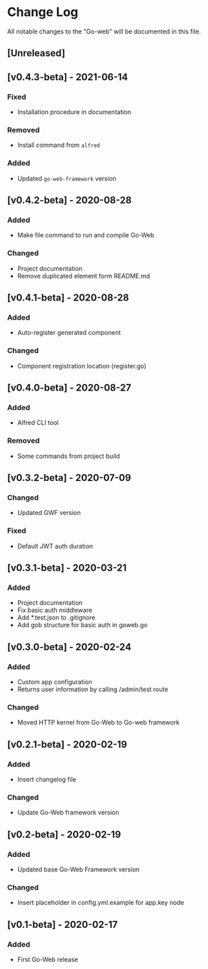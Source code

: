 # Change Log

All notable changes to the "Go-web" will be documented in this file.

## [Unreleased]

## [v0.4.3-beta] - 2021-06-14
### Fixed 
- Installation procedure in documentation

### Removed
- Install command from `alfred`

### Added
- Updated `go-web-framework` version

## [v0.4.2-beta] - 2020-08-28
### Added
- Make file command to run and compile Go-Web

### Changed
- Project documentation
- Remove duplicated element form README.md

## [v0.4.1-beta] - 2020-08-28
### Added
- Auto-register generated component

### Changed 
- Component registration location (register.go)

## [v0.4.0-beta] - 2020-08-27
### Added 
- Alfred CLI tool

### Removed
- Some commands from project build

## [v0.3.2-beta] - 2020-07-09
### Changed
- Updated GWF version

### Fixed
- Default JWT auth duration

## [v0.3.1-beta] - 2020-03-21
### Added
- Project documentation
- Fix basic auth middleware
- Add *.test.json to .gitignore
- Add gob structure for basic auth in goweb.go

## [v0.3.0-beta] - 2020-02-24
### Added
- Custom app configuration
- Returns user information by calling /admin/test route

### Changed
- Moved HTTP kernel from Go-Web to Go-web framework

## [v0.2.1-beta] - 2020-02-19
### Added
- Insert changelog file

### Changed
- Update Go-Web framework version


## [v0.2-beta] - 2020-02-19
### Added
- Updated base Go-Web Framework version

### Changed
- Insert placeholder in config.yml.example for app.key node


## [v0.1-beta] - 2020-02-17
### Added
- First Go-Web release